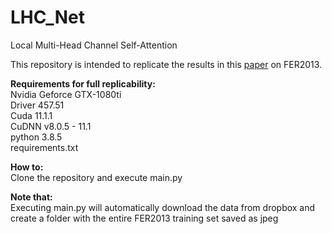 # LHC_Net
Local Multi-Head Channel Self-Attention

This repository is intended to replicate the results in this [paper](https://www.dropbox.com/s/ltqykplbjk6ks3g/Rev4.pdf?dl=1) on FER2013.

**Requirements for full replicability: <br />**
Nvidia Geforce GTX-1080ti <br />
Driver 457.51 <br />
Cuda 11.1.1 <br />
CuDNN v8.0.5 - 11.1 <br />
python 3.8.5 <br />
requirements.txt

**How to:<br />**
Clone the repository and execute main.py


**Note that:<br />**
Executing main.py will automatically download the data from dropbox and create a folder with the entire FER2013 training set saved as jpeg
